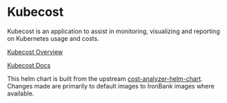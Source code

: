 # Kubecost

Kubecost is an application to assist in monitoring, visualizing and reporting on Kubernetes usage and costs.

[Kubecost Overview](https://www.kubecost.com/)

[Kubecost Docs](https://docs.kubecost.com/)


This helm chart is built from the upstream [cost-analyzer-helm-chart](https://github.com/kubecost/cost-analyzer-helm-chart).  Changes made are primarily to default images to IronBank images where available.

